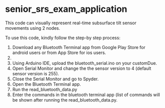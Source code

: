 # senior_srs_exam_application
This code can visually represent real-time subsurface tilt sensor movements using 2 nodes.

To use this code, kindly follow the step-by step process:

1. Download any Bluetooth Terminal app from Google Play Store for android users or from App Store for ios users.
2. 
3. Using Arduino IDE, upload the bluetooth_serial.ino on your customDue.
4. Open Serial Monitor and change the the sensor version to 4 (default sensor version is 255).
5. Close the Serial Monitor and go to Spyder.
6. Open the Bluetooth Terminal app.
7. Run the read_bluetooth_data.py 
8. Enter the commands in the bluetooth terminal app (list of commands will be shown after running the read_bluetooth_data.py.
